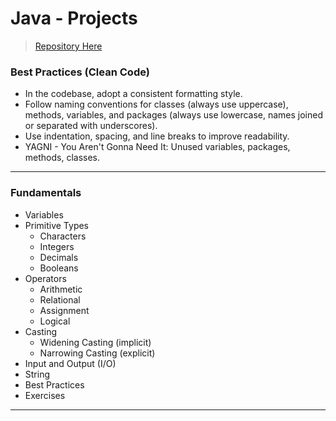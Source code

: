 # Java - Projects

> [Repository Here](https://github.com/john5ouza/java-notes-2024)

### Best Practices (Clean Code)

- In the codebase, adopt a consistent formatting style.
- Follow naming conventions for classes (always use uppercase), methods, variables, and packages (always use lowercase, names joined or separated with underscores).
- Use indentation, spacing, and line breaks to improve readability.
- YAGNI - You Aren't Gonna Need It:
  Unused variables, packages, methods, classes.

---

### Fundamentals

- Variables
- Primitive Types
  - Characters
  - Integers
  - Decimals
  - Booleans
- Operators
  - Arithmetic
  - Relational
  - Assignment
  - Logical
- Casting
  - Widening Casting (implicit)
  - Narrowing Casting (explicit)
- Input and Output (I/O)
- String
- Best Practices
- Exercises

---
